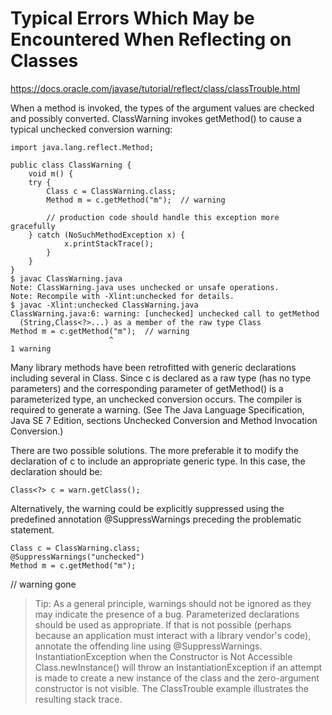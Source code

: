 # Typical Errors Which May be Encountered When Reflecting on Classes
https://docs.oracle.com/javase/tutorial/reflect/class/classTrouble.html

When a method is invoked, the types of the argument values are checked and possibly converted. ClassWarning invokes getMethod() to cause a typical unchecked conversion warning:

```
import java.lang.reflect.Method;

public class ClassWarning {
    void m() {
	try {
	    Class c = ClassWarning.class;
	    Method m = c.getMethod("m");  // warning

        // production code should handle this exception more gracefully
	} catch (NoSuchMethodException x) {
    	    x.printStackTrace();
    	}
    }
}
$ javac ClassWarning.java
Note: ClassWarning.java uses unchecked or unsafe operations.
Note: Recompile with -Xlint:unchecked for details.
$ javac -Xlint:unchecked ClassWarning.java
ClassWarning.java:6: warning: [unchecked] unchecked call to getMethod
  (String,Class<?>...) as a member of the raw type Class
Method m = c.getMethod("m");  // warning
                      ^
1 warning
```
Many library methods have been retrofitted with generic declarations including several in Class. Since c is declared as a raw type (has no type parameters) and the corresponding parameter of getMethod() is a parameterized type, an unchecked conversion occurs. The compiler is required to generate a warning. (See The Java Language Specification, Java SE 7 Edition, sections Unchecked Conversion and Method Invocation Conversion.)

There are two possible solutions. The more preferable it to modify the declaration of c to include an appropriate generic type. In this case, the declaration should be:
```
Class<?> c = warn.getClass();
```
Alternatively, the warning could be explicitly suppressed using the predefined annotation @SuppressWarnings preceding the problematic statement.
```
Class c = ClassWarning.class;
@SuppressWarnings("unchecked")
Method m = c.getMethod("m");  
```
// warning gone
> Tip: As a general principle, warnings should not be ignored as they may indicate the presence of a bug. Parameterized declarations should be used as appropriate. If that is not possible (perhaps because an application must interact with a library vendor's code), annotate the offending line using @SuppressWarnings.
> InstantiationException when the Constructor is Not Accessible
> Class.newInstance() will throw an InstantiationException if an attempt is made to create a new instance of the class and the zero-argument constructor is not visible. The ClassTrouble example illustrates the resulting stack trace.

